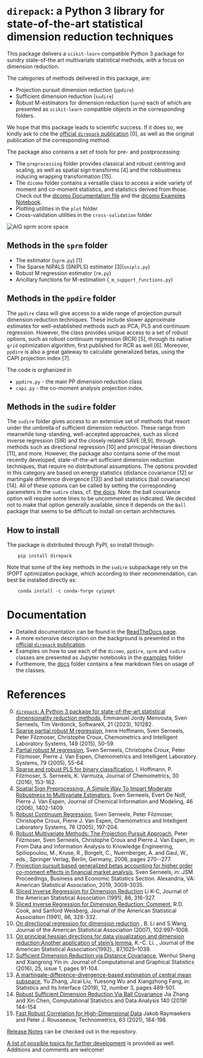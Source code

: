 `direpack`: a Python 3 library for state-of-the-art statistical dimension reduction techniques
==============================================================================================

This package delivers a `scikit-learn` compatible Python 3 package for sundry state-of-the art multivariate statistical methods, with 
a focus on dimension reduction. 

The categories of methods delivered in this package, are: 
- Projection pursuit dimension reduction (`ppdire`) 
- Sufficient dimension reduction (`sudire`)
- Robust M-estimators for dimension reduction (`sprm`)
each of which are presented as `scikit-learn` compatible objects in the corresponding folders.

We hope that this package leads to scientific success. If it does so, we kindly ask to cite the [official `direpack` publication](https://www.sciencedirect.com/science/article/pii/S235271102200200X) \[0\], as well as the original publication of the corresponding method.  

The package also contains a set of tools for pre- and postprocessing: 
- The `preprocessing` folder provides classical and robust centring and scaling, as well as spatial sign transforms \[4\] and the robbustness inducing wrapping transformation \[15\].  
- The `dicomo` folder contains a versatile class to access a wide variety of moment and co-moment statistics, and statistics derived from those. Check out the [dicomo Documentation file](https://github.com/SvenSerneels/direpack/blob/master/docs/dicomo.md) and the [dicomo Examples Notebook](https://github.com/SvenSerneels/direpack/blob/master/examples/dicomo_example.ipynb).
- Plotting utilities in the `plot` folder 
- Cross-validation utilities in the `cross-validation` folder  

 ![AIG sprm score space](https://github.com/SvenSerneels/direpack/blob/master/img/AIG_T12.png "AIG SPRM score space")


Methods in the `sprm` folder
----------------------------
- The estimator (`sprm.py`) \[1\]
- The Sparse NIPALS (SNIPLS) estimator \[3\](`snipls.py`)
- Robust M regression estimator (`rm.py`)
- Ancillary functions for M-estimation (`_m_support_functions.py`)

Methods in the `ppdire` folder
------------------------------
The `ppdire` class will give access to a wide range of projection pursuit dimension reduction techniques.
These include slower approximate estimates for well-established methods such as PCA, PLS and continuum regression. 
However, the class provides unique access to a set of robust options, such as robust continuum regression (RCR) \[5\], through its native `grid` optimization algorithm, first 
published for RCR as well \[6\]. Moreover, `ppdire` is also a great gateway to calculate generalized betas, using the CAPI projection index \[7\]. 

The code is orghanized in 
- `ppdire.py` - the main PP dimension reduction class 
- `capi.py` - the co-moment analysis projection index.      

Methods in the `sudire` folder
------------------------------
The `sudire` folder gives access to an extensive set of methods that resort under the umbrella of sufficient dimension reduction. 
These range from meanwhile long-standing, well-accepted approaches, such as sliced inverse regression (SIR) and the closely related SAVE \[8,9\], 
through methods such as directional regression \[10\] and principal Hessian directions \[11\], and more. However, the package also contains some 
of the most recently developed, state-of-the-art sufficient dimension reduction techniques, that require no distributional assumptions. 
The options provided in this category are based on energy statistics (distance covariance \[12\] or martingale difference divergence \[13\]) and 
ball statistics (ball covariance) \[14\]. All of these options can be called by setting the corresponding parameters in the `sudire` class, cf. [the docs](https://github.com/SvenSerneels/direpack/blob/master/docs/sudire.md). 
Note: the ball covariance option will require some lines to be uncommented as indicated. We decided not to make that option generally available, 
since it depends on the `Ball` package that seems to be difficult to install on certain architectures. 

How to install
--------------
The package is distributed through PyPI, so install through: 
        
        pip install direpack
        
Note that some of the key methods in the `sudire` subpackage rely on the IPOPT 
optimization package, which according to their recommendation, can best be installed
directly as: 

        conda install -c conda-forge cyipopt
        
Documentation
=============

- Detailed documentation can be found in the [ReadTheDocs page](https://direpack.readthedocs.io/en/latest/index.html). 
- A more extensive description on the background is presented in the [official `direpack` publication](https://www.sciencedirect.com/science/article/pii/S235271102200200X). 
- Examples on how to use each of the `dicomo`, `ppdire`, `sprm` and `sudire` classes are presented as Jupyter notebooks in the [examples](https://github.com/SvenSerneels/direpack/blob/master/examples) folder
- Furthemore, the [docs](https://github.com/SvenSerneels/direpack/blob/master/docs) folder contains a few markdown files on usage of the classes. 

  
        
References
==========
0. [`direpack`: A Python 3 package for state-of-the-art statistical dimensionality reduction methods](https://www.sciencedirect.com/science/article/pii/S235271102200200X), Emmanuel Jordy Menvouta, Sven Serneels, Tim Verdonck, SoftwareX, 21 (2023), 101282.
1. [Sparse partial robust M regression](https://www.sciencedirect.com/science/article/abs/pii/S0169743915002440), Irene Hoffmann, Sven Serneels, Peter Filzmoser, Christophe Croux, Chemometrics and Intelligent Laboratory Systems, 149 (2015), 50-59.
2. [Partial robust M regression](https://doi.org/10.1016/j.chemolab.2005.04.007), Sven Serneels, Christophe Croux, Peter Filzmoser, Pierre J. Van Espen, Chemometrics and Intelligent Laboratory Systems, 79 (2005), 55-64.
3. [Sparse and robust PLS for binary classification](https://onlinelibrary.wiley.com/doi/abs/10.1002/cem.2775), I. Hoffmann, P. Filzmoser, S. Serneels, K. Varmuza, Journal of Chemometrics, 30 (2016), 153-162.
4. [Spatial Sign Preprocessing:  A Simple Way To Impart Moderate Robustness to Multivariate Estimators](https://pubs.acs.org/doi/abs/10.1021/ci050498u), Sven Serneels, Evert De Nolf, Pierre J. Van Espen, Journal of Chemical Information and Modeling, 46 (2006), 1402-1409.
5. [Robust Continuum Regression](https://www.sciencedirect.com/science/article/abs/pii/S0169743904002667), Sven Serneels, Peter Filzmoser, Christophe Croux, Pierre J. Van Espen, Chemometrics and Intelligent Laboratory Systems, 76 (2005), 197-204.
6. [Robust Multivariate Methods: The Projection Pursuit Approach](https://link.springer.com/chapter/10.1007/3-540-31314-1_32), Peter Filzmoser, Sven Serneels, Christophe Croux and Pierre J. Van Espen, in: From Data and Information Analysis to Knowledge Engineering, Spiliopoulou, M., Kruse, R., Borgelt, C., Nuernberger, A. and Gaul, W., eds., Springer Verlag, Berlin, Germany, 2006, pages 270--277.
7. [Projection pursuit based generalized betas accounting for higher order co-moment effects in financial market analysis](https://arxiv.org/pdf/1908.00141.pdf), Sven Serneels, in: JSM Proceedings, Business and Economic Statistics Section. Alexandria, VA: American Statistical Association, 2019, 3009-3035.
8. [Sliced Inverse Regression for Dimension Reduction](https://www.tandfonline.com/doi/abs/10.1080/01621459.1991.10475035) Li K-C,  Journal of the American Statistical Association (1991), 86, 316-327.
9. [Sliced Inverse Regression for Dimension Reduction: Comment](https://www.jstor.org/stable/2290564?seq=1#metadata_info_tab_contents),  R.D. Cook, and Sanford Weisberg, Journal of the American Statistical Association (1991), 86, 328-332.
10. [On directional regression for dimension reduction](https://doi.org/10.1198/016214507000000536) ,  B. Li and S.Wang, Journal of the American Statistical Association (2007), 102:997–1008.
11. [On principal hessian directions for data visualization and dimension reduction:Another application of stein’s lemma](https://www.tandfonline.com/doi/abs/10.1080/01621459.1992.10476258), K.-C. Li. , Journal of the American Statistical Association(1992)., 87,1025–1039.
12. [Sufficient Dimension Reduction via Distance Covariance](https://doi.org/10.1080/10618600.2015.1026601), Wenhui Sheng and Xiangrong Yin in: Journal of Computational and Graphical Statistics (2016),  25, issue 1, pages 91-104.
13. [A martingale-difference-divergence-based estimation of central mean subspace](https://dx.doi.org/10.4310/19-SII562), Yu Zhang, Jicai Liu, Yuesong Wu and Xiangzhong Fang, in: Statistics and Its Interface (2019),  12, number 3, pages 489-501.
14. [Robust Sufficient Dimension Reduction Via Ball Covariance](https://www.sciencedirect.com/science/article/pii/S0167947319301380) Jia Zhang and Xin Chen, Computational Statistics and Data Analysis 140 (2019) 144–154 
15. [Fast Robust Correlation for High-Dimensional Data](https://www.tandfonline.com/doi/full/10.1080/00401706.2019.1677270) Jakob Raymaekers and Peter J. Rousseeuw, Technometrics, 63 (2021), 184-198. 
 
        
[Release Notes](https://github.com/SvenSerneels/direpack/blob/master/direpack_Release_Notes.md) can be checked out in the repository.  

[A list of possible topics for further development](https://github.com/SvenSerneels/direpack/blob/master/direpack_Future_Dev.md) is provided as well. Additions and comments are welcome!